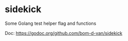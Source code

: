# sidekick

Some Golang test helper flag and functions

Doc: https://godoc.org/github.com/bom-d-van/sidekick
